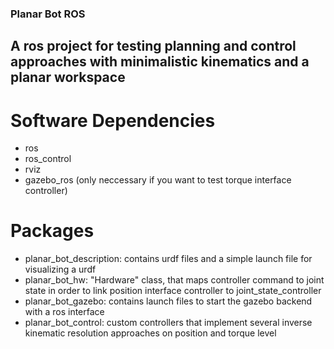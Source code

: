 ### Planar Bot ROS

## A ros project for testing planning and control approaches with minimalistic kinematics and a planar workspace

# Software Dependencies
- ros
- ros_control
- rviz
- gazebo_ros (only neccessary if you want to test torque interface controller)

# Packages
- planar_bot_description: contains urdf files and a simple launch file for visualizing a urdf
- planar_bot_hw: "Hardware" class, that maps controller command to joint state
  in order to link position interface controller to joint_state_controller
- planar_bot_gazebo: contains launch files to start the gazebo backend with a ros interface
- planar_bot_control: custom controllers that implement several inverse kinematic resolution approaches on position and torque level

